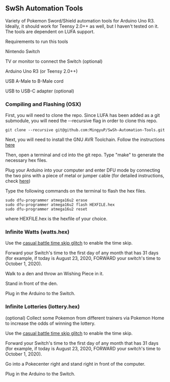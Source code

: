 ## SwSh Automation Tools

Variety of Pokemon Sword/Shield automation tools for Arduino Uno R3. Ideally, it should work for Teensy 2.0++ as well, but I haven't tested on it. The tools are dependent on LUFA support.

Requirements to run this tools

Nintendo Switch

TV or monitor to connect the Switch (optional)

Arduino Uno R3 (or Teensy 2.0++)

USB A-Male to B-Male cord

USB to USB-C adapter (optional)


### Compiling and Flashing (OSX)
First, you will need to clone the repo. Since LUFA has been added as a git submodule, you will need the --recursive flag in order to clone this repo.

```
git clone --recursive git@github.com:MingyuP/SwSh-Automation-Tools.git
```

Next, you will need to install the GNU AVR Toolchain. Follow the instructions [here](https://github.com/osx-cross/homebrew-avr)

Then, open a terminal and cd into the git repo. Type "make" to generate the necessary hex files.

Plug your Arduino into your computer and enter DFU mode by connecting the two pins with a piece of metal or jumper cable (for detailed instructions, check [here](http://bartruffle.blogspot.com/2013/09/dfu-programming-atmega16u2-on-arduino.html#:~:text=First%20connect%20the%20Arduino%20to,on%20pin%2013%20will%20flash.))

Type the following commands on the terminal to flash the hex files.

```
sudo dfu-programmer atmega16u2 erase
sudo dfu-programmer atmega16u2 flash HEXFILE.hex
sudo dfu-programmer atmega16u2 reset
```

where HEXFILE.hex is the hexfile of your choice.

### Infinite Watts (watts.hex)

Use the [casual battle time skip glitch](https://www.youtube.com/watch?v=iC7ueXaAtY0) to enable the time skip.

Forward your Switch's time to the first day of any month that has 31 days (for example, if today is August 23, 2020, FORWARD your switch's time to October 1, 2020).

Walk to a den and throw an Wishing Piece in it.

Stand in front of the den.

Plug in the Arduino to the Switch.

### Infinite Lotteries (lottery.hex)

(optional) Collect some Pokemon from different trainers via Pokemon Home to increase the odds of winning the lottery.

Use the [casual battle time skip glitch](https://www.youtube.com/watch?v=iC7ueXaAtY0) to enable the time skip.

Forward your Switch's time to the first day of any month that has 31 days (for example, if today is August 23, 2020, FORWARD your switch's time to October 1, 2020).

Go into a Pokecenter right and stand right in front of the computer.

Plug in the Arduino to the Switch.

